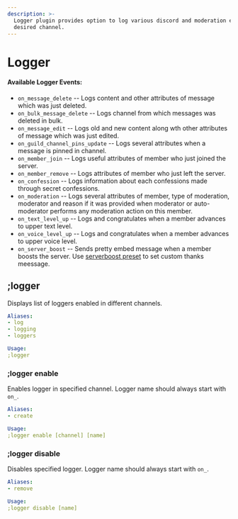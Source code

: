 ```yaml
---
description: >-
  Logger plugin provides option to log various discord and moderation events in
  desired channel.
---
```


# Logger

#### Available Logger Events:

* `on_message_delete` -- Logs content and other attributes of message which was just deleted.
* `on_bulk_message_delete` -- Logs channel from which messages was deleted in bulk.
* `on_message_edit` -- Logs old and new content along wth other attributes of message which was just edited.
* `on_guild_channel_pins_update` -- Logs several attributes when a message is pinned in channel.
* `on_member_join` -- Logs useful attributes of member who just joined the server.
* `on_member_remove` -- Logs attributes of member who just left the server.
* `on_confession` -- Logs information about each confessions made through secret confessions.
* `on_moderation` -- Logs several attributes of member, type of moderation, moderator and reason if it was provided when moderator or auto-moderator performs any moderation action on this member.
* `on_text_level_up` -- Logs and congratulates when a member advances to upper text level.
* `on_voice_level_up` -- Logs and congratulates when a member advances to upper voice level.
* `on_server_boost` -- Sends pretty embed message when a member boosts the server. Use [serverboost preset](../settings/administrator-settings.md#preset-serverboost) to set custom thanks meessage.

## ;logger

Displays list of loggers enabled in different channels.

```yaml
Aliases:
- log
- logging
- loggers

Usage:
;logger
```

### ;logger enable

Enables logger in specified channel. Logger name should always start with `on_`.

```yaml
Aliases:
- create

Usage:
;logger enable [channel] [name]
```

### ;logger disable

Disables specified logger. Logger name should always start with `on_`.

```yaml
Aliases:
- remove

Usage:
;logger disable [name]
```


